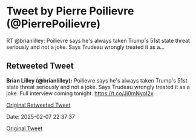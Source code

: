 # Tweet by Pierre Poilievre (@PierrePoilievre)

RT @brianlilley: Poilievre says he's always taken Trump's 51st state threat seriously and not a joke.
Says Trudeau wrongly treated it as a…

## Retweeted Tweet

**Brian Lilley (@brianlilley):** Poilievre says he's always taken Trump's 51st state threat seriously and not a joke.
Says Trudeau wrongly treated it as a joke.
Full interview coming tonight. https://t.co/Jj0mNyoI2x

[Original Retweeted Tweet](https://x.com/brianlilley/status/1887987396391878825)

Date: 2025-02-07 22:37:37

[Original Tweet](https://x.com/PierrePoilievre/status/1887994150206717955)
